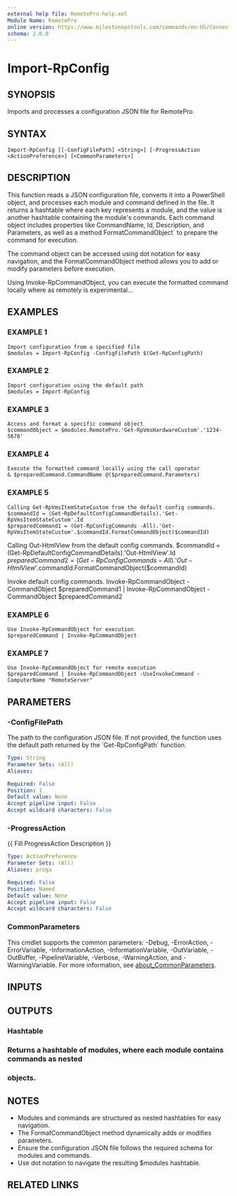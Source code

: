 ```yaml
---
external help file: RemotePro-help.xml
Module Name: RemotePro
online version: https://www.milestonepstools.com/commands/en-US/Connect-Vms/#description
schema: 2.0.0
---
```


# Import-RpConfig

## SYNOPSIS
Imports and processes a configuration JSON file for RemotePro.

## SYNTAX

```
Import-RpConfig [[-ConfigFilePath] <String>] [-ProgressAction <ActionPreference>] [<CommonParameters>]
```

## DESCRIPTION
This function reads a JSON configuration file, converts it into a PowerShell
object, and processes each module and command defined in the file.
It returns a
hashtable where each key represents a module, and the value is another hashtable
containing the module's commands.
Each command object includes properties like
CommandName, Id, Description, and Parameters, as well as a method
FormatCommandObject\` to prepare the command for execution.

The command object can be accessed using dot notation for easy navigation, and
the FormatCommandObject method allows you to add or modify parameters before
execution.

Using Invoke-RpCommandObject, you can execute the formatted command locally where
as remotely is experimental...

## EXAMPLES

### EXAMPLE 1
```
Import configuration from a specified file
$modules = Import-RpConfig -ConfigFilePath $(Get-RpConfigPath)
```

### EXAMPLE 2
```
Import configuration using the default path
$modules = Import-RpConfig
```

### EXAMPLE 3
```
Access and format a specific command object
$commandObject = $modules.RemotePro.'Get-RpVmsHardwareCustom'.'1234-5678'
```

### EXAMPLE 4
```
Execute the formatted command locally using the call operator
& $preparedCommand.CommandName @($preparedCommand.Parameters)
```

### EXAMPLE 5
```
Calling Get-RpVmsItemStateCustom from the default config commands.
$commandId = (Get-RpDefaultConfigCommandDetails).'Get-RpVmsItemStateCustom'.Id
$preparedCommand1 = (Get-RpConfigCommands -All).'Get-RpVmsItemStateCustom'.$commandId.FormatCommandObject($commandId)
```

Calling Out-HtmlView from the default config commands.
$commandId = (Get-RpDefaultConfigCommandDetails).'Out-HtmlView'.Id
$preparedCommand2 = (Get-RpConfigCommands -All).'Out-HtmlView'.$commandId.FormatCommandObject($commandId)

Invoke default config commands.
Invoke-RpCommandObject -CommandObject $preparedCommand1 | Invoke-RpCommandObject  -CommandObject $preparedCommand2

### EXAMPLE 6
```
Use Invoke-RpCommandObject for execution
$preparedCommand | Invoke-RpCommandObject
```

### EXAMPLE 7
```
Use Invoke-RpCommandObject for remote execution
$preparedCommand | Invoke-RpCommandObject -UseInvokeCommand -ComputerName "RemoteServer"
```

## PARAMETERS

### -ConfigFilePath
The path to the configuration JSON file.
If not provided, the function uses the
default path returned by the \`Get-RpConfigPath\` function.

```yaml
Type: String
Parameter Sets: (All)
Aliases:

Required: False
Position: 1
Default value: None
Accept pipeline input: False
Accept wildcard characters: False
```

### -ProgressAction
{{ Fill ProgressAction Description }}

```yaml
Type: ActionPreference
Parameter Sets: (All)
Aliases: proga

Required: False
Position: Named
Default value: None
Accept pipeline input: False
Accept wildcard characters: False
```

### CommonParameters
This cmdlet supports the common parameters: -Debug, -ErrorAction, -ErrorVariable, -InformationAction, -InformationVariable, -OutVariable, -OutBuffer, -PipelineVariable, -Verbose, -WarningAction, and -WarningVariable. For more information, see [about_CommonParameters](http://go.microsoft.com/fwlink/?LinkID=113216).

## INPUTS

## OUTPUTS

### Hashtable
### Returns a hashtable of modules, where each module contains commands as nested
### objects.
## NOTES
- Modules and commands are structured as nested hashtables for easy navigation.
- The FormatCommandObject method dynamically adds or modifies parameters.
- Ensure the configuration JSON file follows the required schema for modules and
  commands.
- Use dot notation to navigate the resulting $modules hashtable.

## RELATED LINKS
